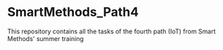 # SmartMethods_Path4
This repository contains all the tasks of the fourth path (IoT) from Smart Methods' summer training

